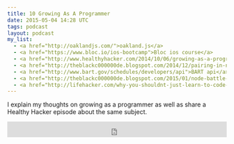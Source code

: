 ```yaml
---
title: 10 Growing As A Programmer
date: 2015-05-04 14:28 UTC
tags: podcast
layout: podcast
my_list:
  - <a href="http://oaklandjs.com/">oakland.js</a>
  - <a href="https://www.bloc.io/ios-bootcamp">Bloc ios course</a>
  - <a href="http://www.healthyhacker.com/2014/10/06/growing-as-a-programmer/">Healthy Hacker - growing as a programmer</a>
  - <a href="http://theblackc000000de.blogspot.com/2014/12/pairing-in-node-with-healthy-hacker.html">Pairing with a Healthy Hacker</a>
  - <a href="http://www.bart.gov/schedules/developers/api">BART api</a>
  - <a href="http://theblackc000000de.blogspot.com/2015/01/node-battle-integrate-slack-and-typeform.html">My Node Battle and Slack Integration</a>
  - <a href="http://lifehacker.com/why-you-shouldnt-just-learn-to-code-but-aim-to-solve-1701980738">Pick - Lifehacker "Why You Shouldn't Just Learn to Code, but Aim to Solve a Problem"</a>
---
```


I explain my thoughts on growing as a programmer as well as share a Healthy Hacker episode about the same subject. 

<iframe frameborder='0' height='36px' scrolling='no' seamless src='https://simplecast.fm/e/11898?style=light' width='100%'></iframe>
